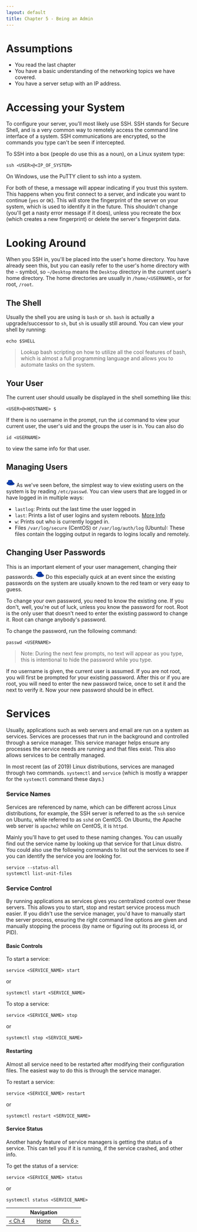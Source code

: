 ```yaml
---
layout: default
title: Chapter 5 - Being an Admin
---
```


# Assumptions

* You read the last chapter
* You have a basic understanding of the networking topics we have covered.
* You have a server setup with an IP address.

# Accessing your System

To configure your server, you'll most likely use SSH. SSH stands for Secure Shell, and is a very common way to remotely access the command line interface of a system. SSH communications are encrypted, so the commands you type can't be seen if intercepted. 

To SSH into a box (people do use this as a noun), on a Linux system type:
```
ssh <USER>@<IP_OF_SYSTEM>
```
On Windows, use the PuTTY client to ssh into a system.

For both of these, a message will appear indicating if you trust this system. This happens when you first connect to a server, and indicate you want to continue (`yes` or `OK`). This will store the fingerprint of the server on your system, which is used to identify it in the future. This shouldn't change (you'll get a nasty error message if it does), unless you recreate the box (which creates a new fingerprint) or delete the server's fingerprint data.

# Looking Around

When you SSH in, you'll be placed into the user's home directory. You have already seen this, but you can easily refer to the user's home directory with the `~` symbol, so `~/Desktop` means the `Desktop` directory in the current user's home directory. The home directories are usually in `/home/<USERNAME>`, or for root, `/root`.

## The Shell

Usually the shell you are using is `bash` or `sh`. `bash` is actually a upgrade/successor to `sh`, but `sh` is usually still around. You can view your shell by running:

```
echo $SHELL
```

> Lookup bash scripting on how to utilize all the cool features of bash, which is almost a full programming language and allows you to automate tasks on the system.

## Your User

The current user should usually be displayed in the shell something like this:
```
<USER>@<HOSTNAME> $
```

If there is no username in the prompt, run the `id` command to view your current user, the user's uid and the groups the user is in. You can also do
```
id <USERNAME>
```
to view the same info for that user.

## Managing Users

![BlueTeam!](images/blueteam.png) As we've seen before, the simplest way to view existing users on the system is by reading `/etc/passwd`. You can view users that are logged in or have logged in in multiple ways:
* `lastlog`: Prints out the last time the user logged in
* `last`: Prints a list of user logins and system reboots. [More Info](https://www.cyberciti.biz/faq/linux-unix-last-command-examples/)
* `w`: Prints out who is currently logged in.
* Files `/var/log/secure` (CentOS) or `/var/log/auth/log` (Ubuntu): These files contain the logging output in regards to logins locally and remotely.

## Changing User Passwords

This is an important element of your user management, changing their passwords. ![BlueTeam!](images/blueteam.png) Do this especially quick at an event since the existing passwords on the system are usually known to the red team or very easy to guess.

To change your own password, you need to know the existing one. If you don't, well, you're out of luck, unless you know the password for root. Root is the only user that doesn't need to enter the existing password to change it. Root can change anybody's password.

To change the password, run the following command:
```
passwd <USERNAME>
```

> Note: During the next few prompts, no text will appear as you type, this is intentional to hide the password while you type.

If no username is given, the current user is assumed. If you are not root, you will first be prompted for your existing password. After this or if you are root, you will need to enter the new password twice, once to set it and the next to verify it. Now your new password should be in effect.

# Services

Usually, applications such as web servers and email are run on a system as services. Services are processes that run in the background and controlled through a service manager. This service manager helps ensure any processes the service needs are running and that files exist. This also allows services to be centrally managed.

In most recent (as of 2019) Linux distributions, services are managed through two commands. `systemctl` and `service` (which is mostly a wrapper for the `systemctl` command these days.)

### Service Names

Services are referenced by name, which can be different across Linux distributions, for example, the SSH server is referred to as the `ssh` service on Ubuntu, while referred to as `sshd` on CentOS. On Ubuntu, the Apache web server is `apache2` while on CentOS, it is `httpd`.

Mainly you'll have to get used to these naming changes. You can usually find out the service name by looking up that service for that Linux distro. You could also use the following commands to list out the services to see if you can identify the service you are looking for.
```
service --status-all
systemctl list-unit-files
```

### Service Control

By running applications as services gives you centralized control over these servers. This allows you to start, stop and restart service process much easier. If you didn't use the service manager, you'd have to manually start the server process, ensuring the right command line options are given and manually stopping the process (by name or figuring out its process id, or PID). 

#### Basic Controls

To start a service:
```
service <SERVICE_NAME> start
```
or
```
systemctl start <SERVICE_NAME>
```

To stop a service:
```
service <SERVICE_NAME> stop
```
or
```
systemctl stop <SERVICE_NAME>
```

#### Restarting

Almost all service need to be restarted after modifying their configuration files. The easiest way to do this is through the service manager.

To restart a service:
```
service <SERVICE_NAME> restart
```
or
```
systemctl restart <SERVICE_NAME>
```

#### Service Status

Another handy feature of service managers is getting the status of a service. This can tell you if it is running, if the service crashed, and other info.

To get the status of a service:
```
service <SERVICE_NAME> status
```
or
```
systemctl status <SERVICE_NAME>
```

|         |  Navigation  |   |
| :-------------: |:-------------:| -----:|
| [< Ch 4](Chapter4-MoreNetworking) | [Home](index) |  [Ch 6 >](Chapter6-DNS) |